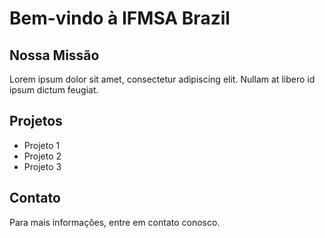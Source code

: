 # Bem-vindo à IFMSA Brazil

## Nossa Missão

Lorem ipsum dolor sit amet, consectetur adipiscing elit. Nullam at libero id ipsum dictum feugiat.

## Projetos

- Projeto 1
- Projeto 2
- Projeto 3

## Contato

Para mais informações, entre em contato conosco.
